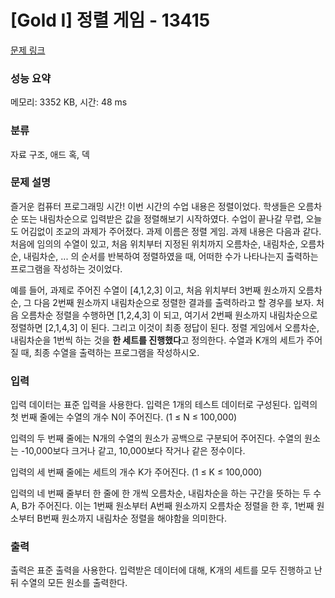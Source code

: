 # [Gold I] 정렬 게임 - 13415 

[문제 링크](https://www.acmicpc.net/problem/13415) 

### 성능 요약

메모리: 3352 KB, 시간: 48 ms

### 분류

자료 구조, 애드 혹, 덱

### 문제 설명

<p>즐거운 컴퓨터 프로그래밍 시간! 이번 시간의 수업 내용은 정렬이었다. 학생들은 오름차순 또는 내림차순으로 입력받은 값을 정렬해보기 시작하였다. 수업이 끝나갈 무렵, 오늘도 어김없이 조교의 과제가 주어졌다. 과제 이름은 정렬 게임. 과제 내용은 다음과 같다. 처음에 임의의 수열이 있고, 처음 위치부터 지정된 위치까지 오름차순, 내림차순, 오름차순, 내림차순, ... 의 순서를 반복하여 정렬하였을 때, 어떠한 수가 나타나는지 출력하는 프로그램을 작성하는 것이었다.</p>

<p>예를 들어, 과제로 주어진 수열이 [4,1,2,3] 이고, 처음 위치부터 3번째 원소까지 오름차순, 그 다음 2번째 원소까지 내림차순으로 정렬한 결과를 출력하라고 할 경우를 보자. 처음 오름차순 정렬을 수행하면 [1,2,4,3] 이 되고, 여기서 2번째 원소까지 내림차순으로 정렬하면 [2,1,4,3] 이 된다. 그리고 이것이 최종 정답이 된다. 정렬 게임에서 오름차순, 내림차순을 1번씩 하는 것을 <strong>한 세트를 진행했다</strong>고 정의한다. 수열과 K개의 세트가 주어질 때, 최종 수열을 출력하는 프로그램을 작성하시오.</p>

### 입력 

 <p>입력 데이터는 표준 입력을 사용한다. 입력은 1개의 테스트 데이터로 구성된다. 입력의 첫 번째 줄에는 수열의 개수 N이 주어진다. (1 ≤ N ≤ 100,000)</p>

<p>입력의 두 번째 줄에는 N개의 수열의 원소가 공백으로 구분되어 주어진다. 수열의 원소는 -10,000보다 크거나 같고, 10,000보다 작거나 같은 정수이다.</p>

<p>입력의 세 번째 줄에는 세트의 개수 K가 주어진다. (1 ≤ K ≤ 100,000)</p>

<p>입력의 네 번째 줄부터 한 줄에 한 개씩 오름차순, 내림차순을 하는 구간을 뜻하는 두 수 A, B가 주어진다. 이는 1번째 원소부터 A번째 원소까지 오름차순 정렬을 한 후, 1번째 원소부터 B번째 원소까지 내림차순 정렬을 해야함을 의미한다.</p>

### 출력 

 <p>출력은 표준 출력을 사용한다. 입력받은 데이터에 대해, K개의 세트를 모두 진행하고 난 뒤 수열의 모든 원소를 출력한다.</p>

